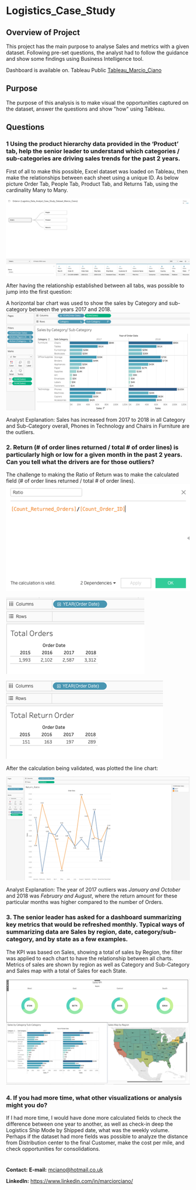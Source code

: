 # Logistics_Case_Study

## Overview of Project

This project has the main purpose to analyse Sales and metrics with a given dataset. Following pre-set questions, the analyst had to follow the guidance and show some findings using Business Intelligence tool.

Dashboard is available on. Tableau Public [Tableau_Marcio_Ciano](https://public.tableau.com/views/Logistics_Case_Study/Case_Study?:language=en-US&publish=yes&:display_count=n&:origin=viz_share_link)
## Purpose

The purpose of this analysis is to make visual the opportunities captured on the dataset, answer the questions and show "how" using Tableau.

## Questions

### 1 Using the product hierarchy data provided in the ‘Product’ tab, help the senior leader to understand which categories / sub-categories are driving sales trends for the past 2 years.

First of all to make this possible, Excel dataset was loaded on Tableau, then make the relationships between each sheet using a unique ID. 
As below picture Order Tab, People Tab, Product Tab, and Returns Tab, using the cardinality Many to Many.

![](/Resources/Images/data_source.png)

After having the relationship established between all tabs, was possible to jump into the first question: 

A horizontal bar chart was used to show the sales by Category and sub-category between the years 2017 and 2018. 
![](/Resources/Images/1_sales_cat_subcat.png)

Analyst Explanation: Sales has increased from 2017 to 2018 in all Category and Sub-Category overall, Phones in Technology and Chairs in Furniture are the outliers. 

### 2.  Return (# of order lines returned / total # of order lines) is particularly high or low for a given month in the past 2 years.  Can you tell what the drivers are for those outliers? 

The challenge to making the Ratio of Return was to make the calculated field (# of order lines returned / total # of order lines).
![](/Resources/Images/ratio_calculated_field.png)

![](/Resources/Images/total_orders.png)

![](/Resources/Images/total_return_order.png)

After the calculation being validated, was plotted the line chart: 

![](/Resources/Images/2_return_ratio_line_chart.png)

Analyst Explanation: The year of 2017 outliers was *January and October* and 2018 was *February and August*, where the return amount for these particular months was higher compared to the number of Orders.

### 3.  The senior leader has asked for a dashboard summarizing key metrics that would be refreshed monthly.  Typical ways of summarizing data are Sales by region, date, category/sub-category, and by state as a few examples. 

The KPI was based on Sales, showing a total of sales by Region, the filter was applied to each chart to have the relationship between all charts. Metrics of sales are shown by region as well as Category and Sub-Category and Sales map with a total of Sales for each State.

![](/Resources/Images/3_KPI.png)

### 4. If you had more time, what other visualizations or analysis might you do?  

If I had more time, I would have done more calculated fields to check the difference between one year to another, as well as check-in deep the Logistics Ship Mode by Shipped date, what was the weekly volume. 
Perhaps if the dataset had more fields was possible to analyze the distance from Distribution center to the final Customer, make the cost per mile, and check opportunities for consolidations. 


#

**Contact:**
**E-mail:** mciano@hotmail.co.uk

**LinkedIn:** https://www.linkedin.com/in/marciorciano/

